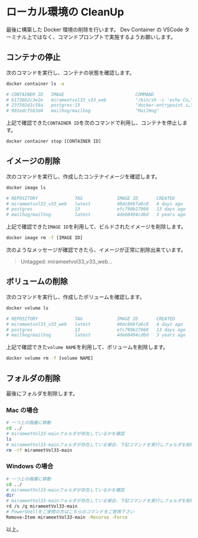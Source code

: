 # ローカル環境の CleanUp

<!-- toc -->

最後に構築した Docker 環境の削除を行います。
Dev Container の VSCode ターミナル上ではなく、コマンドプロンプトで実施するようお願いします。

## コンテナの停止

次のコマンドを実行し、コンテナの状態を確認します。

```sh
docker container ls -a

# CONTAINER ID   IMAGE                           COMMAND                  CREATED        STATUS                      PORTS                                 NAMES
# b173bb2c3e2e   mirameetvol33_v33_web           "/bin/sh -c 'echo Co…"   3 days ago     Up 25 minutes               0.0.0.0:3000->3000/tcp                v33_web
# 23f502d1c58a   postgres:13                     "docker-entrypoint.s…"   3 days ago     Exited (137) 2 days ago                                           v33_db
# 901edcf563d4   mailhog/mailhog                 "MailHog"                3 days ago     Exited (2) 2 days ago                                             v33_mail
```

上記で確認できた`CONTAINER ID`を次のコマンドで利用し、コンテナを停止します。

```sh
docker container stop [CONTAINER ID]
```

## イメージの削除

次のコマンドを実行し、作成したコンテナイメージを確認します。

```sh
docker image ls

# REPOSITORY              TAG             IMAGE ID       CREATED         SIZE
# mirameetvol33_v33_web   latest          40dc866fa6c0   4 days ago      1.08GB
# postgres                13              efc790b27960   13 days ago     407MB
# mailhog/mailhog         latest          4de68494cd0d   3 years ago     392MB
```

上記で確認できた`IMAGE ID`を利用して、ビルドされたイメージを削除します。

```sh
docker image rm -f [IMAGE ID]
```

次のようなメッセージが確認できたら、イメージが正常に削除出来ています。

> Untagged: mirameetvol33_v33_web...

## ボリュームの削除

次のコマンドを実行し、作成したボリュームを確認します。

```sh
docker volume ls

# REPOSITORY              TAG             IMAGE ID       CREATED         SIZE
# mirameetvol33_v33_web   latest          40dc866fa6c0   4 days ago      1.08GB
# postgres                13              efc790b27960   13 days ago     407MB
# mailhog/mailhog         latest          4de68494cd0d   3 years ago     392MB
```

上記で確認できた`volume NAME`を利用して、ボリュームを削除します。

```sh
docker volume rm -f [volume NAME]
```

## フォルダの削除

最後にフォルダを削除します。

### Mac の場合

```sh
# 一つ上の階層に移動
cd ../
# mirameetVol33-mainフォルダが存在しているかを確認
ls
# mirameetVol33-mainフォルダが存在している場合、下記コマンドを実行しフォルダを削除
rm -rf mirameetVol33-main
```

### Windows の場合

```sh
# 一つ上の階層に移動
cd ../
# mirameetVol33-mainフォルダが存在しているかを確認
dir
# mirameetVol33-mainフォルダが存在している場合、下記コマンドを実行しフォルダを削除
rd /s /q mirameetVol33-main
# PowerShellをご使用の方はこちらのコマンドをご使用下さい
Remove-Item mirameetVol33-main -Recurse -Force
```

以上。

